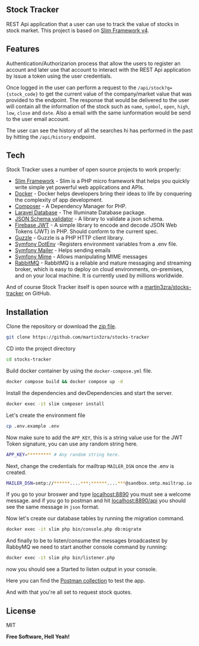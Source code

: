 ## Stock Tracker

REST Api application that a user can use to track the value of stocks in stock market. This project is based on [Slim Framework v4](https://www.slimframework.com/docs/v4/).

## Features

Authentication/Authorizarion process that allow the users to register an account and later use that account to interact with the REST Api application by issue a token using the user credentials.

Once logged in the user can perform a request to the `/api/stock?q={stock_code}` to get the current value of the company/market value that was provided to the endpoint. The response that would be delivered to the user will contain all the information of the stock such as `name`, `symbol`, `open`, `high`, `low`, `close` and `date`. Also a email with the same iunformation would be send to the user email account.

The user can see the history of all the searches hi has performed in the past by hitting the `/api/history` endpoint.

## Tech

Stock Tracker uses a number of open source projects to work properly:

- [Slim Framework](https://www.slimframework.com/docs/v4/) - Slim is a PHP micro framework that helps you quickly write simple yet powerful web applications and APIs.
- [Docker](https://www.docker.com/) - Docker helps developers bring their ideas to life by conquering the complexity of app development.
- [Composer](https://getcomposer.org) - A Dependency Manager for PHP.
- [Laravel Database](https://github.com/illuminate/database) - The Illuminate Database package.
- [JSON Schema validator](https://github.com/jsonrainbow/json-schema) - A library to validate a json schema.
- [Firebase JWT](https://github.com/firebase/php-jwt) - A simple library to encode and decode JSON Web Tokens (JWT) in PHP. Should conform to the current spec.
- [Guzzle](https://github.com/guzzle/guzzle) - Guzzle is a PHP HTTP client library.
- [Symfony DotEnv](https://github.com/symfony/dotenv) -Registers environment variables from a .env file.
- [Symfony Mailer](https://github.com/symfony/mailer) - Helps sending emails
- [Symfony Mime](https://github.com/symfony/mime) - Allows manipulating MIME messages
- [RabbitMQ](https://www.rabbitmq.com) - RabbitMQ is a reliable and mature messaging and streaming broker, which is easy to deploy on cloud environments, on-premises, and on your local machine. It is currently used by millions worldwide.

And of course Stock Tracker itself is open source with a [martin3zra/stocks-tracker](https://github.com/martin3zra/stocks-tracker)
 on GitHub.

## Installation

Clone the repository or download the [zip file](https://github.com/martin3zra/stocks-tracker/archive/refs/heads/main.zip).
```sh
git clone https://github.com/martin3zra/stocks-tracker
```

CD into the project directory
```sh
cd stocks-tracker
```

Build docker container by using the `docker-compose.yml` file.
```sh
docker compose build && docker compose up -d
```

Install the dependencies and devDependencies and start the server.

```sh
docker exec -it slim composer install
```

Let's create the environment file
```sh
cp .env.example .env
```
 
Now make sure to add the `APP_KEY`, this is a string value use for the JWT Token signature, you can use any random string here.
```sh
APP_KEY=********* # Any random string here.
```

Next, change the credentials for mailtrap `MAILER_DSN` once the .env is created.
```sh
MAILER_DSN=smtp://******....***:******....***@sandbox.smtp.mailtrap.io:2525?encryption=ssl&auth_mode=login
```


If you go to your broswer and type [localhost:8890](http://localhost:8890) you must see a welcome message. and if you go to postman and hit [localhost:8890/api](http://localhost:8890/api) you should see the same message in `json` format.

Now let's create our database tables by running the migration command.
```sh
docker exec -it slim php bin/console.php db:migrate
```

And finally to be to listen/consume the messages broadcastest by RabbyMQ we need to start another console command by running:
```sh
docker exec -it slim php bin/listener.php
```
now you should see a Started to listen output in your console.

Here you can find the [Postman collection](https://github.com/martin3zra/stocks-tracker/blob/main/Stock%20Tracker.postman_collection.json) to test the app.

And with that you're all set to request stock quotes.

## License

MIT

**Free Software, Hell Yeah!**
